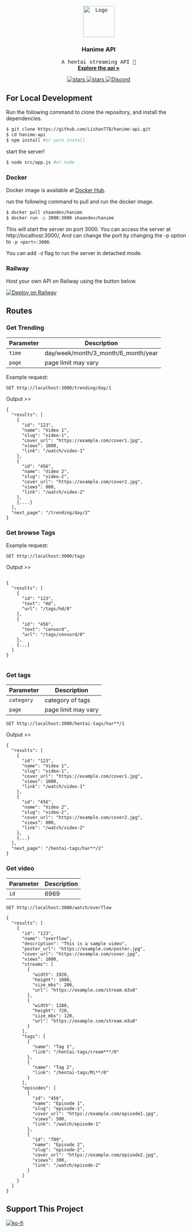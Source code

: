 <p align="center">
  <a href="https://github.com/Lishan778/hanime-api">
    <img src="images/image1.png" alt="Logo" width="85" height="85">
  </a>

  <h3 align="center">Hanime API</h3>

  <p align="center">
    <samp>A hentai streaming API 👀</samp>
    <br />
    <a href="#routes"><strong>Explore the api »</strong></a>
    <br />
  </p>
  <p align="center">
    <a href="https://github.com/Lishan778/hanime-api/actions/workflows/docker-image.yml">
      <img src="https://github.com/Lishan778/hanime-api/actions/workflows/docker-image.yml/badge.svg" alt="stars">
    </a>
    <a href="https://github.com/Lishan778/hanime-api">
      <img src="https://img.shields.io/github/stars/Lishan778/hanime-api" alt="stars">
    </a>
    <a href="https://discord.gg/KyKye8TXsJ">
      <img src="https://img.shields.io/discord/961164998363738133?color=7289da&label=discord&logo=discord&logoColor=7289da" alt="Discord">
    </a>
  </p>
</p>

## For Local Development

Run the following command to clone the repository, and install the dependencies.

```sh
$ git clone https://github.com/Lishan778/hanime-api.git
$ cd hanime-api
$ npm install #or yarn install
```

start the server!

```sh
$ node src/app.js #or node .
```

### Docker
Docker image is available at [Docker Hub]([https://hub.docker.com/r/shaandev/hanime]).

run the following command to pull and run the docker image.

```sh
$ docker pull shaandev/hanime
$ docker run -p 3000:3000 shaandev/hanime
```
This will start the server on port 3000. You can access the server at http://localhost:3000/, And can change the port by changing the -p option to `-p <port>:3000`.

You can add `-d` flag to run the server in detached mode.

### Railway
Host your own API on Railway using the button below.

[![Deploy on Railway](https://railway.app/button.svg)](https://railway.app/template/xa2prB?referralCode=IQ6SJj)


## Routes

### Get Trending

| Parameter | Description                         |
| --------- | ----------------------------------- |
| `time`    | day/week/month/3_month/6_month/year |
| `page`    | page limit may vary                 |

Example request:

```
GET http://localhost:3000/trending/day/1
```

Output >>

```
{
  "results": [
    {
      "id": "123",
      "name": "Video 1",
      "slug": "video-1",
      "cover_url": "https://example.com/cover1.jpg",
      "views": 1000,
      "link": "/watch/video-1"
    },
    {
      "id": "456",
      "name": "Video 2",
      "slug": "video-2",
      "cover_url": "https://example.com/cover2.jpg",
      "views": 800,
      "link": "/watch/video-2"
    },
    {....}
  ],
  "next_page": "/trending/day/2"
}

```

### Get browse Tags

Example request:

```
GET http://localhost:3000/tags
```

Output >>

```

{
  "results": [
    {
      "id": "123",
      "text": "Hd",
      "url": "/tags/hd/0"
    },
    {
      "id": "456",
      "text": "censord",
      "url": "/tags/censord/0"
    },
    {...}
  ]
}


```

### Get tags

| Parameter  | Description         |
| ---------- | ------------------- |
| `category` | category of tags    |
| `page`     | page limit may vary |

```
GET http://localhost:3000/hentai-tags/har**/1
```

Output >>

```
{
  "results": [
    {
      "id": "123",
      "name": "Video 1",
      "slug": "video-1",
      "cover_url": "https://example.com/cover1.jpg",
      "views": 1000,
      "link": "/watch/video-1"
    },
    {
      "id": "456",
      "name": "Video 2",
      "slug": "video-2",
      "cover_url": "https://example.com/cover2.jpg",
      "views": 800,
      "link": "/watch/video-2"
    },
    {...}
  ],
  "next_page": "/hentai-tags/har**/2"
}

```

### Get video

| Parameter | Description |
| --------- | ----------- |
| `id`      | 6969        |

```
GET http://localhost:3000/watch/overflow
```

```
{
  "results": [
    {
      "id": "123",
      "name": "overflow",
      "description": "This is a sample video",
      "poster_url": "https://example.com/poster.jpg",
      "cover_url": "https://example.com/cover.jpg",
      "views": 1000,
      "streams": [
        {
          "width": 1920,
          "height": 1080,
          "size_mbs": 200,
          "url": "https://example.com/stream.m3u8"
        },
        {
          "width": 1280,
          "height": 720,
          "size_mbs": 120,
          "url": "https://example.com/stream.m3u8"
        }
      ],
      "tags": [
        {
          "name": "Tag 1",
          "link": "/hentai-tags/cream***/0"
        },
        {
          "name": "Tag 2",
          "link": "/hentai-tags/Mi**/0"
        }
      ],
      "episodes": [
        {
          "id": "456",
          "name": "Episode 1",
          "slug": "episode-1",
          "cover_url": "https://example.com/episode1.jpg",
          "views": 500,
          "link": "/watch/episode-1"
        },
        {
          "id": "789",
          "name": "Episode 2",
          "slug": "episode-2",
          "cover_url": "https://example.com/episode2.jpg",
          "views": 300,
          "link": "/watch/episode-2"
        }
      ]
    }
  ]
}

```
## Support This Project

[![ko-fi](https://ko-fi.com/img/githubbutton_sm.svg)](https://ko-fi.com/shaanjp)
